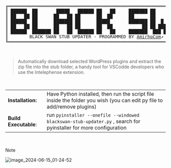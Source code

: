 <div class="highlight highlight-html"><pre>
╔═════════════════════════════════════════════════════════════════════════════════╗
║ ██████  ██       █████   ██████ ██   ██     ███████ ██     ██  █████  ███    ██ ║
║ ██   ██ ██      ██   ██ ██      ██  ██      ██      ██     ██ ██   ██ ████   ██ ║
║ ██████  ██      ███████ ██      █████       ███████ ██  █  ██ ███████ ██ ██  ██ ║
║ ██   ██ ██      ██   ██ ██      ██  ██           ██ ██ ███ ██ ██   ██ ██  ██ ██ ║
║ ██████  ███████ ██   ██  ██████ ██   ██     ███████  ███ ███  ██   ██ ██   ████ ║
║        BLACK SWAN STUB UPDATER - PROGRAMMED BY <a href='https://amirhp.com/'>AmirhpCom</a>↗ - VERSION 1.0        🦖
╚═════════════════════════════════════════════════════════════════════════════════╝
</pre></div>

<br> 

> Automatically download selected WordPress plugins and extract the zip file into the stub folder, a handy tool for VSCodde developers who use the Intelephense extension.</h2>

<br> 

|||
|--|--|
|**Installation:**|Have Python installed, then run the script file inside the folder you wish (you can edit py file to add/remove plugins)|
|**Build Executable**:|run `pyinstaller --onefile --windowed blackswan-stub-updater.py` , search for pyinstaller for more configuration|


<br>

> [!NOTE]
> ![image_2024-06-15_01-24-52](https://github.com/amirhp-com/stub-updater/assets/18598809/481213ff-f03c-4c61-a864-9575dc291eed)
